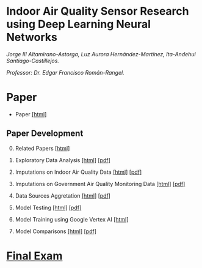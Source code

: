 # Indoor Air Quality Sensor Research using Deep Learning Neural Networks

_Jorge III Altamirano-Astorga, Luz Aurora Hernández-Martínez, Ita-Andehui Santiago-Castillejos._

_Professor: Dr. Edgar Francisco Román-Rangel._

# Paper

* Paper [[html]](https://philwebsurfer.github.io/dlfinal/paper)

## Paper Development

0. Related Papers [[html]](https://philwebsurfer.github.io/dlfinal/paper00_relatedpapers.html)

1. Exploratory Data Analysis [[html]](https://philwebsurfer.github.io/dlfinal/paper01_eda.html) [[pdf]](https://philwebsurfer.github.io/dlfinal/paper01_eda.pdf)

3. Imputations on Indoor Air Quality Data [[html]](https://philwebsurfer.github.io/dlfinal/paper03_imputations_airdata.html) [[pdf]](https://philwebsurfer.github.io/dlfinal/paper03_imputations_airdata.pdf)

4. Imputations on Government Air Quality Monitoring Data [[html]](https://philwebsurfer.github.io/dlfinal/paper04_imputations_sinaica.html) [[pdf]](https://philwebsurfer.github.io/dlfinal/paper04_imputations_sinaica.pdf)

5. Data Sources Aggretation [[html]](https://philwebsurfer.github.io/dlfinal/paper05_data_aggregation.html) [[pdf]](https://philwebsurfer.github.io/dlfinal/paper05_data_aggregation.pdf)

6. Model Testing [[html]](https://philwebsurfer.github.io/dlfinal/paper06_creating_models_for_train.html) [[pdf]](https://philwebsurfer.github.io/dlfinal/paper06_creating_models_for_train.pdf)

7. Model Training using Google Vertex AI [[html]](https://philwebsurfer.github.io/dlfinal/vertex-src/)

8. Model Comparisons [[html]](paper07_model_comparison.html) [[pdf]](paper07_model_comparison.pdf)


# [Final Exam](https://philwebsurfer.github.io/dlfinal/examen)
